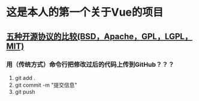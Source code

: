 # 这是本人的第一个关于Vue的项目
## [五种开源协议的比较(BSD，Apache，GPL，LGPL，MIT)](http://www.ha97.com/833.html)
### 用（传统方式）命令行把修改过后的代码上传到GitHub？？？
1. git add .
2. git commit -m "提交信息"
3. git push